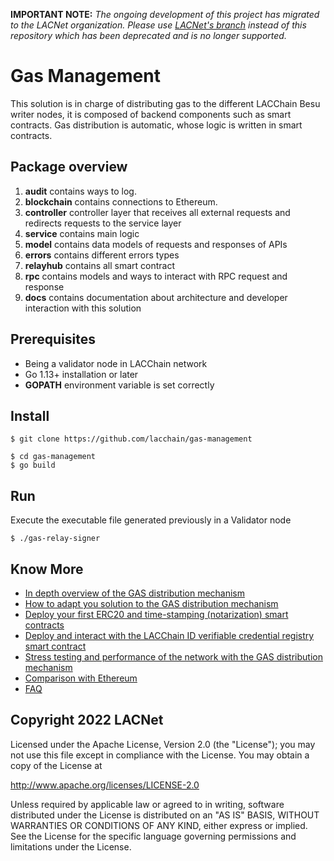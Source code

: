 **IMPORTANT NOTE:** *The ongoing development of this project has migrated to the LACNet organization. Please use [LACNet's branch](https://github.com/LACNetNetworks/gas-management) instead of this repository which has been deprecated and is no longer supported.*

# Gas Management

This solution is in charge of distributing gas to the different LACChain Besu writer nodes, it is composed of backend components such as smart contracts. Gas distribution is automatic, whose logic is written in smart contracts. 

## Package overview

1. **audit** contains ways to log.
2. **blockchain** contains connections to Ethereum.
3. **controller** controller layer that receives all external requests and redirects requests to the service layer
4. **service** contains main logic
5. **model** contains data models of requests and responses of APIs
6. **errors** contains different errors types
7. **relayhub** contains all smart contract 
8. **rpc** contains models and ways to interact with RPC request and response
9. **docs** contains documentation about architecture and developer interaction with this 
solution

## Prerequisites

* Being a validator node in LACChain network
* Go 1.13+ installation or later
* **GOPATH** environment variable is set correctly

## Install

```
$ git clone https://github.com/lacchain/gas-management

$ cd gas-management
$ go build
```

## Run

Execute the executable file generated previously in a Validator node

```
$ ./gas-relay-signer
```

## Know More

* [In depth overview of the GAS distribution mechanism](https://github.com/LACNetNetworks/gas-management/blob/master/docs/OVERVIEW.md)
* [How to adapt you solution to the GAS distribution mechanism](https://github.com/LACNetNetworks/gas-management/blob/master/docs/How_adapt_your_Dapp.md)
* [Deploy your first ERC20 and time-stamping (notarization) smart contracts](https://github.com/LACNetNetworks/gas-management/blob/master/docs/tutorial/Deploy_SmartContract.md)
* [Deploy and interact with the LACChain ID verifiable credential registry smart contract](https://github.com/LACNetNetworks/gas-management/blob/master/docs/tutorial/VC_en.md)
* [Stress testing and performance of the network with the GAS distribution mechanism](https://github.com/LACNetNetworks/gas-management/blob/master/docs/STRESS_TESTING.md)
* [Comparison with Ethereum](https://github.com/LACNetNetworks/gas-management/blob/master/docs/COMPARISON_WITH_ETHEREUM.md)
* [FAQ](https://github.com/LACNet-Networks/gas-management/blob/master/docs/FAQ.md)

## Copyright 2022 LACNet

Licensed under the Apache License, Version 2.0 (the "License");
you may not use this file except in compliance with the License.
You may obtain a copy of the License at

http://www.apache.org/licenses/LICENSE-2.0

Unless required by applicable law or agreed to in writing, software
distributed under the License is distributed on an "AS IS" BASIS,
WITHOUT WARRANTIES OR CONDITIONS OF ANY KIND, either express or implied.
See the License for the specific language governing permissions and
limitations under the License.

